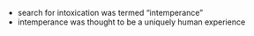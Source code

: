 - search for intoxication was termed “intemperance” 
- intemperance was thought to be a uniquely human experience
